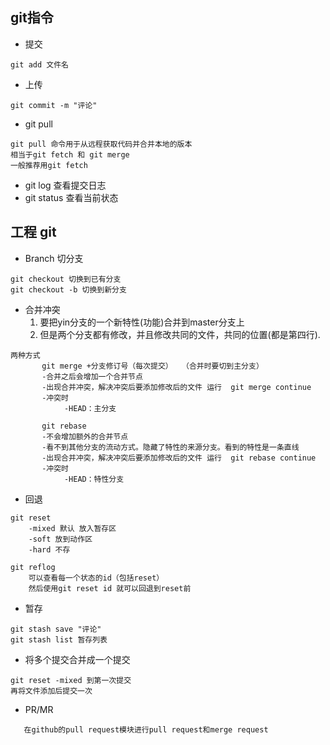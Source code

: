 ## git指令
- 提交
```
git add 文件名

```
- 上传
```
git commit -m "评论"

```
- git pull
```
git pull 命令用于从远程获取代码并合并本地的版本
相当于git fetch 和 git merge
一般推荐用git fetch
```
- git log 查看提交日志
- git status 查看当前状态

## 工程 git
- Branch 切分支
```
git checkout 切换到已有分支
git checkout -b 切换到新分支
```
- 合并冲突
    1. 要把yin分支的一个新特性(功能)合并到master分支上
    2. 但是两个分支都有修改，并且修改共同的文件，共同的位置(都是第四行).
```
两种方式
       git merge +分支修订号（每次提交）  （合并时要切到主分支）
       -合并之后会增加一个合并节点
       -出现合并冲突，解决冲突后要添加修改后的文件 运行  git merge continue
       -冲突时
            -HEAD：主分支

       git rebase 
       -不会增加额外的合并节点
       -看不到其他分支的流动方式。隐藏了特性的来源分支。看到的特性是一条直线
       -出现合并冲突，解决冲突后要添加修改后的文件 运行  git rebase continue
       -冲突时
            -HEAD：特性分支
```
- 回退
```
git reset
    -mixed 默认 放入暂存区
    -soft 放到动作区
    -hard 不存

git reflog
    可以查看每一个状态的id（包括reset）
    然后使用git reset id 就可以回退到reset前
```
- 暂存
```
git stash save "评论"
git stash list 暂存列表
```
- 将多个提交合并成一个提交
```
git reset -mixed 到第一次提交
再将文件添加后提交一次
```

- PR/MR
```
   在github的pull request模块进行pull request和merge request
```


